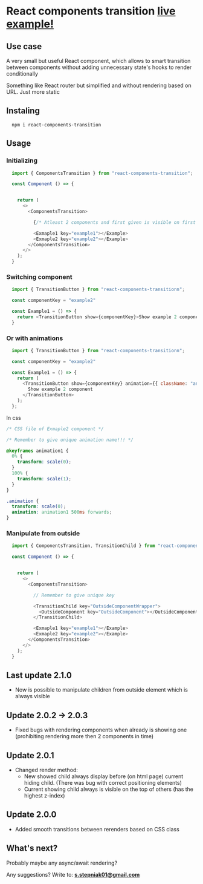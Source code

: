 # React components transition [live example!](https://react-components-transition.netlify.app/)

## Use case

A very small but useful React component, which allows to smart transition between components without adding unnecessary state's hooks to render conditionally

Something like React router but simplified and without rendering based on URL. Just more static

## Instaling

```npm
  npm i react-components-transition
```

## Usage

### Initializing

```JavaScript
  import { ComponentsTransition } from "react-components-transition";

  const Component () => {


    return (
      <>
        <ComponentsTransition>

          {/* Atleast 2 components and first given is visible on first render */}

          <Exmaple1 key="example1"></Example>
          <Exmaple2 key="example2"></Example>
        </ComponentsTransition>
      </>
    );
  }
```

### Switching component

```JavaScript
  import { TransitionButton } from "react-components-transitionn";

  const componentKey = "example2"

  const Example1 = () => {
    return <TransitionButton show={componentKey}>Show example 2 component</TransitionButton>
  }
```

### Or with animations

```JavaScript
  import { TransitionButton } from "react-components-transitionn";

  const componentKey = "example2"

  const Example1 = () => {
    return (
      <TransitionButton show={componentKey} animation={{ className: "animation", duration: 500 }}> // ClassName of animation in component which shows (Exmaple2 component)
        Show example 2 component
      </TransitionButton>
    );
  };
```

In css

```css
/* CSS file of Exmaple2 component */

/* Remember to give unique animation name!!! */

@keyframes animation1 {
  0% {
    transform: scale(0);
  }
  100% {
    transform: scale(1);
  }
}

.animation {
  transform: scale(0);
  animation: animation1 500ms forwards;
}
```

### Manipulate from outside

```JavaScript
  import { ComponentsTransition, TransitionChild } from "react-components-transition";

  const Component () => {


    return (
      <>
        <ComponentsTransition>

          // Remember to give unique key

          <TransitionChild key="OutsideComponentWrapper">
            <OutsideComponent key="OutsideComponent"></OutsideComponent>
          </TransitionChild>

          <Exmaple1 key="example1"></Example>
          <Exmaple2 key="example2"></Example>
        </ComponentsTransition>
      </>
    );
  }
```

## Last update 2.1.0

- Now is possible to manipulate children from outside element which is always visible

## Update 2.0.2 -> 2.0.3

- Fixed bugs with rendering components when already is showing one (prohibiting rendering more then 2 components in time)

## Update 2.0.1

- Changed render method:
  - New showed child always display before (on html page) current hiding child. (There was bug with correct positioning elements)
  - Current showing child always is visible on the top of others (has the highest z-index)

## Update 2.0.0

- Added smooth transitions between rerenders based on CSS class

## What's next?

Probably maybe any async/await rendering?

Any suggestions? Write to: **s.stepniak01@gmail.com**
